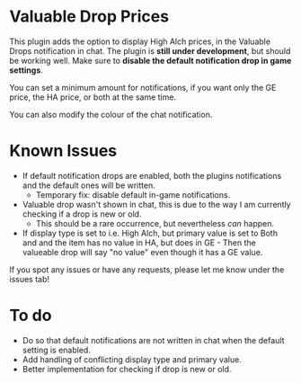 # Valuable Drop Prices
This plugin adds the option to display High Alch prices, in the Valuable Drops notification in chat.
The plugin is **still under development**, but should be working well. Make sure to **disable the default notification drop in game settings**.


You can set a minimum amount for notifications, if you want only the GE price, the HA price, or both at the same time.

You can also modify the colour of the chat notification.

# Known Issues
- If default notification drops are enabled, both the plugins notifications and the default ones will be written.
  - Temporary fix: disable default in-game notifications.
- Valuable drop wasn't shown in chat, this is due to the way I am currently checking if a drop is new or old.
  - This should be a rare occurrence, but nevertheless *can* happen.
- If display type is set to i.e. High Alch, but primary value is set to Both and and the item has no value in HA, but does in GE - Then the valueable drop will say "no value" even though it has a GE value.

If you spot any issues or have any requests, please let me know under the issues tab!

# To do
- Do so that default notifications are not written in chat when the default setting is enabled.
- Add handling of conflicting display type and primary value.
- Better implementation for checking if drop is new or old.